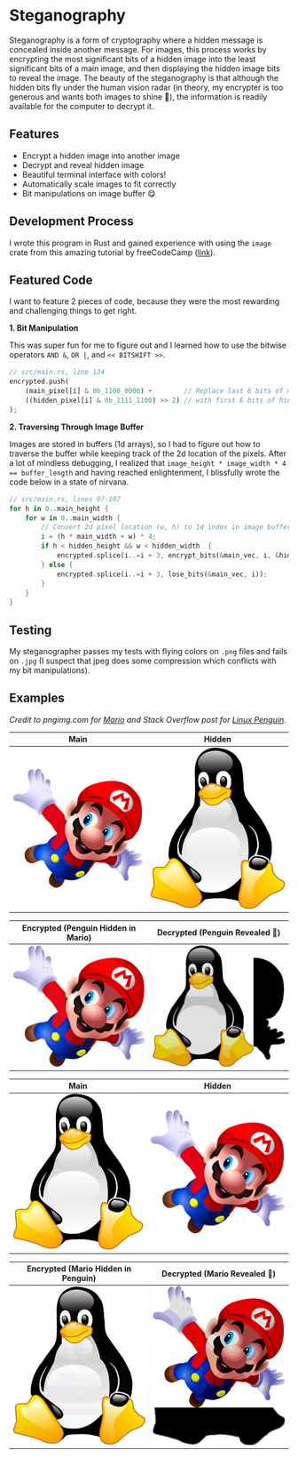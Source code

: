 # Steganography

Steganography is a form of cryptography where a hidden message is concealed inside another message. For images, this process works by encrypting the most significant bits of a hidden image into the least significant bits of a main image, and then displaying the hidden image bits to reveal the image. The beauty of the steganography is that although the hidden bits fly under the human vision radar (in theory, my encrypter is too generous and wants both images to shine 🙂), the information is readily available for the computer to decrypt it.

## Features
* Encrypt a hidden image into another image
* Decrypt and reveal hidden image
* Beautiful terminal interface with colors!
* Automatically scale images to fit correctly
* Bit manipulations on image buffer 😋

## Development Process

I wrote this program in Rust and gained experience with using the `image` crate from this amazing tutorial by freeCodeCamp ([link](https://www.freecodecamp.org/news/rust-in-replit/)).

## Featured Code

I want to feature 2 pieces of code, because they were the most rewarding and challenging things to get right.

**1. Bit Manipulation**

This was super fun for me to figure out and I learned how to use the bitwise operators `AND &`, `OR |`, and `<< BITSHIFT >>`.

```rs
// src/main.rs, line 134
encrypted.push(
    (main_pixel[i] & 0b_1100_0000) +        // Replace last 6 bits of main pixel
    ((hidden_pixel[i] & 0b_1111_1100) >> 2) // with first 6 bits of hidden pixel
);
```

**2. Traversing Through Image Buffer**

Images are stored in buffers (1d arrays), so I had to figure out how to traverse the buffer while keeping track of the 2d location of the pixels. After a lot of mindless debugging, I realized that `image_height * image_width * 4 == buffer_length` and having reached enlightenment, I blissfully wrote the code below in a state of nirvana.

```rs
// src/main.rs, lines 97-107
for h in 0..main_height {
    for w in 0..main_width {
        // Convert 2d pixel location (w, h) to 1d index in image buffer
        i = (h * main_width + w) * 4;
        if h < hidden_height && w < hidden_width  {
            encrypted.splice(i..=i + 3, encrypt_bits(&main_vec, i, &hidden_vec, (h * hidden_width + w) * 4));
        } else {
            encrypted.splice(i..=i + 3, lose_bits(&main_vec, i));
        }
    }
}
```

## Testing

My steganographer passes my tests with flying colors on `.png` files and fails on `.jpg` (I suspect that jpeg does some compression which conflicts with my bit manipulations).


## Examples

*Credit to pngimg.com for [Mario](https://pngimg.com/image/30596) and Stack Overflow post for [Linux Penguin](https://stackoverflow.com/questions/24450999/add-border-around-png-image-using-imagick-php).*

Main | Hidden
---- | ----
<img src = "https://raw.githubusercontent.com/rohanphanse/steganography/main/images/mario.png" alt = "mario - main image" width = "500px" /> | <img src = "https://raw.githubusercontent.com/rohanphanse/steganography/main/images/penguin.png" alt = "penguin - hidden image" width = "500px" />

Encrypted (Penguin Hidden in Mario) | Decrypted (Penguin Revealed 🥳)
----  | ----
<img src = "https://raw.githubusercontent.com/rohanphanse/steganography/main/images/mar-peng-enc.png" alt = "mario penguin - encrypted image" width = "500px" /> | <img src = "https://raw.githubusercontent.com/rohanphanse/steganography/main/images/mar-peng-dec.png" alt = "mario penguin - decrypted image" width = "500px" />

Main | Hidden
---- | ----
<img src = "https://raw.githubusercontent.com/rohanphanse/steganography/main/images/penguin.png" alt = "penguin - main image" width = "500px" /> | <img src = "https://raw.githubusercontent.com/rohanphanse/steganography/main/images/mario.png" alt = "mario - hidden image" width = "500px" />

Encrypted (Mario Hidden in Penguin) | Decrypted (Mario Revealed 🎉)
----  | ----
<img src = "https://raw.githubusercontent.com/rohanphanse/steganography/main/images/peng-mar-enc.png" alt = "penguin mario - encrypted image" width = "500px" /> | <img src = "https://raw.githubusercontent.com/rohanphanse/steganography/main/images/peng-mar-dec.png" alt = "penguin mario - decrypted image" width = "500px" />